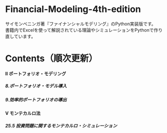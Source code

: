 # Financial-Modeling-4th-edition  

サイモンベニンガ著『ファイナンシャルモデリング』のPython実装版です。  
書籍内でExcelを使って解説されている理論やシミュレーションをPythonで作り直しています。

# Contents（順次更新）
#### II ポートフォリオ・モデリング  
  ##### 8.ポートフォリオ・モデル導入  
  ##### 9.効率的ポートフォリオの導出  
  
#### Ⅴ モンテカルロ法  
  ##### 25.5 投資問題に関するモンテカルロ・シミュレーション  
 
